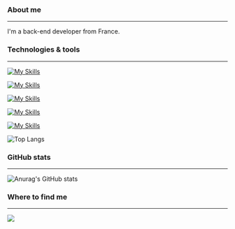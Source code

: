 ### About me
--- 
I'm a back-end developer from France.

### Technologies & tools 
---
[![My Skills](https://skillicons.dev/icons?i=java,spring,maven)](https://skillicons.dev)  

[![My Skills](https://skillicons.dev/icons?i=mysql,mongodb,hibernate,docker)](https://skillicons.dev)

[![My Skills](https://skillicons.dev/icons?i=html,css,js)](https://skillicons.dev)  


[![My Skills](https://skillicons.dev/icons?i=bootstrap,react)](https://skillicons.dev)  

[![My Skills](https://skillicons.dev/icons?i=idea,git,github,gitlab,vscode,postman)](https://skillicons.dev) 

![Top Langs](https://github-readme-stats.vercel.app/api/top-langs/?username=arum4t&theme=tokyonight)  

### GitHub stats
---
![Anurag's GitHub stats](https://github-readme-stats.vercel.app/api?username=arum4t&show_icons=true&theme=ayu-mirage)

### Where to find me
---
<p align="left">
  <a href="https://www.linkedin.com/in/quentin-schnurr67/">
    <img src="https://skillicons.dev/icons?i=linkedin" />
  </a>
</p>


<!--
**Arum4t/arum4t** is a ✨ _special_ ✨ repository because its `README.md` (this file) appears on your GitHub profile.

Here are some ideas to get you started:

- 🔭 I’m currently working on ...
- 🌱 I’m currently learning ...
- 👯 I’m looking to collaborate on ...
- 🤔 I’m looking for help with ...
- 💬 Ask me about ...
- 📫 How to reach me: ...
- 😄 Pronouns: ...
- ⚡ Fun fact: ...
-->
